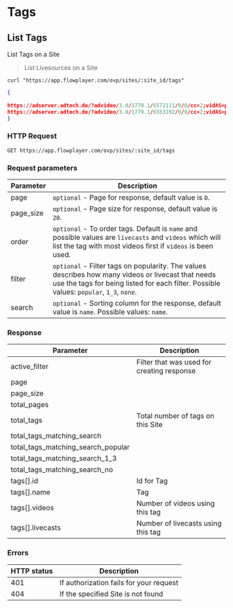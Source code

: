 # Tags

## List Tags

List Tags on a Site

> List Livesources on a Site


```shell
curl "https://app.flowplayer.com/ovp/sites/:site_id/tags"
```

```json
{
    
https://adserver.adtech.de/?advideo/3.0/1779.1/6572111/0/0/cc=2;vidAS=pre_roll;vidRT=VAST;vidRTV=3.0;cors=yes;acao=https://imasdk.googleapis.com
https://adserver.adtech.de/?advideo/3.0/1779.1/6553192/0/0/cc=2;vidAS=pre_roll;vidRT=VAST;vidRTV=3.0;cors=yes;acao=https://imasdk.googleapis.com
}
```

### HTTP Request

`GET https://app.flowplayer.com/ovp/sites/:site_id/tags`

### Request parameters

Parameter | Description
--------- | -------------------------------------
page        | `optional` - Page for response, default value is `0`.
page_size        | `optional` - Page size for response, default value is `20`.
order | `optional` - To order tags. Default is `name` and possible values are `livecasts` and `videos` which will list the tag with most videos first if `videos` is been used.
filter | `optional` - Filter tags on popularity. The values describes how many videos or livecast that needs use the tags for being listed for each filter. Possible values: `popular`, `1_3`, `none`.
search | `optional` - Sorting column for the response, default value is `name`. Possible values: `name`.


### Response

Parameter | Description
--------- | -------------------------------------
active_filter | Filter that was used for creating response
page |
page_size |
total_pages |
total_tags | Total number of tags on this Site
total_tags_matching_search |
total_tags_matching_search_popular |
total_tags_matching_search_1_3 |
total_tags_matching_search_no |
tags[].id | Id for Tag
tags[].name | Tag 
tags[].videos | Number of videos using this tag
tags[].livecasts | Number of livecasts using this tag


### Errors

HTTP status | Description
----------- | --------------------------------------------
401         | If authorization fails for your request
404         | If the specified Site is not found


